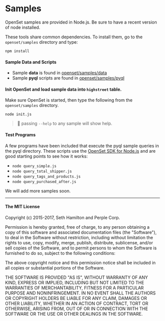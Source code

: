 # Samples

OpenSet samples are provided in Node.js. Be sure to have a recent version of node installed.

These tools share common dependencies. To install them, go to the `openset/samples` directory and type:
```
npm install
```

#### Sample Data and Scripts

- Sample __data__ is found in [openset/samples/data](https://github.com/perple-io/openset/tree/master/samples/data)
- Sample __pyql__ scripts are found in [openset/samples/pyql](https://github.com/perple-io/openset/tree/master/samples/pyql)

#### Init OpenSet and load sample data into `highstreet` table.

Make sure OpenSet is started, then type the following from the `openset/samples` directory.
```
node init.js 
```
> :pushpin: passing `--help` to any sample will show help.

#### Test Programs

A few programs have been included that execute the pyql sample queries in the pyql directory. These scripts use the [OpenSet SDK for Node.js](https://github.com/perple-io/openset_sdk_js) and are good starting points to see how it works:

- `node query_simple.js`
- `node query_total_shipper.js`
- `node query_tags_and_products.js`
- `node query_purchased_after.js`

We will add more samples soon.
___

#### The MIT License

Copyright (c) 2015-2017, Seth Hamilton and Perple Corp.

Permission is hereby granted, free of charge, to any person obtaining a copy
of this software and associated documentation files (the "Software"), to deal
in the Software without restriction, including without limitation the rights
to use, copy, modify, merge, publish, distribute, sublicense, and/or sell
copies of the Software, and to permit persons to whom the Software is
furnished to do so, subject to the following conditions:

The above copyright notice and this permission notice shall be included in all
copies or substantial portions of the Software.

THE SOFTWARE IS PROVIDED "AS IS", WITHOUT WARRANTY OF ANY KIND, EXPRESS OR
IMPLIED, INCLUDING BUT NOT LIMITED TO THE WARRANTIES OF MERCHANTABILITY,
FITNESS FOR A PARTICULAR PURPOSE AND NONINFRINGEMENT. IN NO EVENT SHALL THE AUTHORS OR COPYRIGHT HOLDERS BE LIABLE FOR ANY CLAIM, DAMAGES OR OTHER LIABILITY, WHETHER IN AN ACTION OF CONTRACT, TORT OR OTHERWISE, ARISING FROM, OUT OF OR IN CONNECTION WITH THE SOFTWARE OR THE USE OR OTHER DEALINGS IN THE SOFTWARE.



